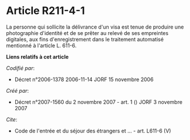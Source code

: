 # Article R211-4-1

La personne qui sollicite la délivrance d'un visa est tenue de produire une photographie d'identité et de se prêter au relevé
de ses empreintes digitales, aux fins d'enregistrement dans le traitement automatisé mentionné à l'article L. 611-6.

**Liens relatifs à cet article**

_Codifié par_:

  - Décret n°2006-1378 2006-11-14 JORF 15 novembre 2006

_Créé par_:

  - Décret n°2007-1560 du 2 novembre 2007 - art. 1 () JORF 3 novembre 2007

_Cite_:

  - Code de l'entrée et du séjour des étrangers et ... - art. L611-6 (V)
